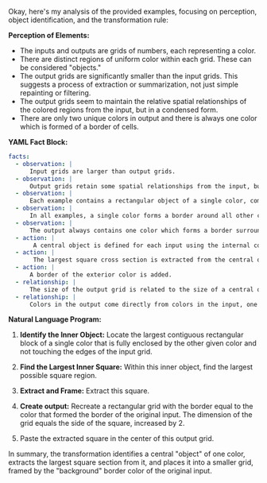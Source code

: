 Okay, here's my analysis of the provided examples, focusing on perception, object identification, and the transformation rule:

**Perception of Elements:**

*   The inputs and outputs are grids of numbers, each representing a color.
*   There are distinct regions of uniform color within each grid. These can be considered "objects."
*   The output grids are significantly smaller than the input grids. This suggests a process of extraction or summarization, not just simple repainting or filtering.
*   The output grids seem to maintain the relative spatial relationships of the colored regions from the input, but in a condensed form.
*    There are only two unique colors in output and there is always one color which is formed of a border of cells.

**YAML Fact Block:**


```yaml
facts:
  - observation: |
      Input grids are larger than output grids.
  - observation: |
      Output grids retain some spatial relationships from the input, but are condensed.
  - observation: |
      Each example contains a rectangular object of a single color, completely contained in the input.
  - observation: |
      In all examples, a single color forms a border around all other colors.
  - observation: |
      The output always contains one color which forms a border surrounding other internal colors.
  - action: |
       A central object is defined for each input using the internal colored object.
  - action: |
       The largest square cross section is extracted from the central object.
  - action: |
      A border of the exterior color is added.
  - relationship: |
      The size of the output grid is related to the size of a central object in the input grid.
  - relationship: |
      Colors in the output come directly from colors in the input, one border color, one central color.

```


**Natural Language Program:**

1.  **Identify the Inner Object:** Locate the largest contiguous rectangular block of a single color that is fully enclosed by the other given color and not touching the edges of the input grid.

2.  **Find the Largest Inner Square:** Within this inner object, find the largest possible square region.

3.  **Extract and Frame:** Extract this square.

4.  **Create output:** Recreate a rectangular grid with the border equal to the color that formed the border of the original input. The dimension of the grid equals the side of the square, increased by 2.
5.  Paste the extracted square in the center of this output grid.

In summary, the transformation identifies a central "object" of one color, extracts the largest square section from it, and places it into a smaller grid, framed by the "background" border color of the original input.
